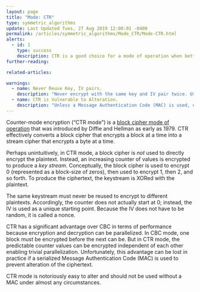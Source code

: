 ```yaml
---
layout: page
title: "Mode: CTR"
type: symmetric_algorithms
update: Last Updated Tues, 27 Aug 2019 12:00:01 -0400
permalink: /articles/symmetric_algorithms/Mode_CTR/Mode-CTR.html
alerts:
  - id: 1
    type: success
    description: CTR is a good choice for a mode of operation when better, authenticated modes like GCM cannot be used.
further-reading:

related-articles:

warnings:
  - name: Never Reuse Key, IV pairs.
    description: "Never encrypt with the same key and IV pair twice. Use one-time session keys whenever possible."
  - name: CTR is Vulnerable to Alteration.
    description: "Unless a Message Authentication Code (MAC) is used, data encrypted by CTR can be easily modified by attackers."
---
```


Counter-mode encryption (“CTR mode”) is a [block cipher mode of operation](/articles/concepts/block_cipher_modes.html) that was introduced by Diffie and Hellman as early as 1979. CTR effectively converts a block cipher that encrypts a block at a time into a stream cipher that encrypts a byte at a time.

Perhaps unintuitively, in CTR mode, a block cipher is _not_ used to directly encrypt the plaintext. Instead, an increasing counter of values is encrypted to produce a _key stream_. Conceptually, the block cipher is used to encrypt 0 (represented as a block-size of zeros), then used to encrypt 1, then 2, and so forth. To produce the ciphertext, the keystream is XORed with the plaintext.

The same keystream must never be reused to encrypt to different plaintexts. Accordingly, the counter does not actually start at 0; instead, the IV is used as a unique starting point. Because the IV does not have to be random, it is called a nonce.

CTR has a significant advantage over CBC in terms of performance because encryption and decryption can be parallelized. In CBC mode, one block must be encrypted before the next can be. But in CTR mode, the predictable counter values can be encrypted independent of each other enabling trivial parallelization. Unfortunately, this advantage can be lost in practice if a serialized Message Authentication Code (MAC) is used to prevent alteration of the ciphertext.

CTR mode is notoriously easy to alter and should not be used without a MAC under almost any circumstances.
